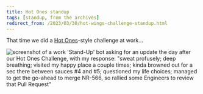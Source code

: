 ```yaml
---
title: Hot Ones standup
tags: [standup, from the archives]
redirect_from: /2023/03/30/hot-wings-challenge-standup.html
---
```


That time we did a [Hot Ones](https://en.wikipedia.org/wiki/Hot_Ones)-style challenge at work...

![screenshot of a work 'Stand-Up' bot asking for an update the day after our Hot Ones Challenge, with my response: "sweat profusely; deep breathing; visited my happy place a couple times; kinda browned out for a sec there between sauces #4 and #5; questioned my life choices; managed to get the go-ahead to merge NR-566, so rallied some Engineers to review that Pull Request"](https://i.imgur.com/FBjLV9q.png)
